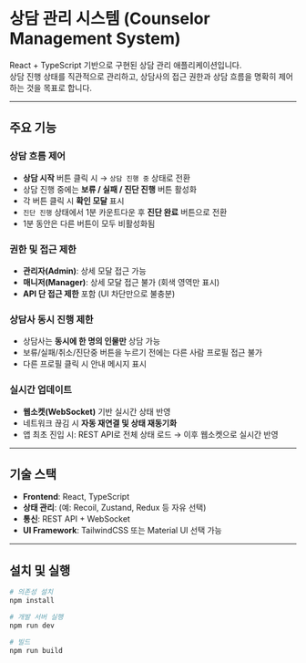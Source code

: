 # 상담 관리 시스템 (Counselor Management System)

React + TypeScript 기반으로 구현된 상담 관리 애플리케이션입니다.  
상담 진행 상태를 직관적으로 관리하고, 상담사의 접근 권한과 상담 흐름을 명확히 제어하는 것을 목표로 합니다.

---

## 주요 기능

### 상담 흐름 제어
- **상담 시작** 버튼 클릭 시 → `상담 진행 중` 상태로 전환
- 상담 진행 중에는 **보류 / 실패 / 진단 진행** 버튼 활성화
- 각 버튼 클릭 시 **확인 모달** 표시
- `진단 진행` 상태에서 1분 카운트다운 후 **진단 완료** 버튼으로 전환
- 1분 동안은 다른 버튼이 모두 비활성화됨

### 권한 및 접근 제한
- **관리자(Admin)**: 상세 모달 접근 가능
- **매니저(Manager)**: 상세 모달 접근 불가 (회색 영역만 표시)
- **API 단 접근 제한** 포함 (UI 차단만으로 불충분)

### 상담사 동시 진행 제한
- 상담사는 **동시에 한 명의 인물만** 상담 가능
- 보류/실패/취소/진단중 버튼을 누르기 전에는 다른 사람 프로필 접근 불가
- 다른 프로필 클릭 시 안내 메시지 표시

### 실시간 업데이트
- **웹소켓(WebSocket)** 기반 실시간 상태 반영
- 네트워크 끊김 시 **자동 재연결 및 상태 재동기화**
- 앱 최초 진입 시: REST API로 전체 상태 로드 → 이후 웹소켓으로 실시간 반영

---

## 기술 스택
- **Frontend**: React, TypeScript
- **상태 관리**: (예: Recoil, Zustand, Redux 등 자유 선택)
- **통신**: REST API + WebSocket
- **UI Framework**: TailwindCSS 또는 Material UI 선택 가능

---

## 설치 및 실행

```bash
# 의존성 설치
npm install

# 개발 서버 실행
npm run dev

# 빌드
npm run build
